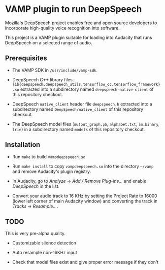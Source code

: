 VAMP plugin to run DeepSpeech
=============================

Mozilla's DeepSpeech project enables free and open source developers to incorporate high-quality voice recognition into software.

This project is a VAMP plugin suitable for loading into Audacity
that runs DeepSpeech on a selected range of audio.

Prerequisites
-------------

* The VAMP SDK in `/usr/include/vamp-sdk`.

* DeepSpeech C++ library files `lib{deepspeech,deepspeech_utils,tensorflow_cc,tensorflow_framework}.so`
  extracted into a subdirectory named `deepspeech-native-client` of this repository checkout.

* DeepSpeech `native_client` header file `deepspeech.h`
  extracted into a subdirectory named `DeepSpeech/native_client` of this repository checkout.

* The DeepSpeech model files
  (`output_graph.pb`, `alphabet.txt`, `lm.binary`, `trie`)
  in a subdirectory named `models` of this repository checkout.

Installation
------------

* Run `make` to build `vampdeepspeech.so`

* Run `make install` to copy `vampdeepspeech.so` into the directory `~/vamp`
  and remove Audacity's plugin registry.

* In Audacity, go to *Analyze* → *Add / Remove Plug-ins...*
  and enable *DeepSpeech* in the list.

* Convert your audio track to 16 KHz
  by setting the Project Rate to 16000
  (lower left corner of main Audacity window)
  and converting the track in *Tracks* → *Resample...*.

TODO
----

This is very pre-alpha quality.

* Customizable silence detection

* Auto resample non-16KHz input

* Check that model files exist and give proper error message if they don't
